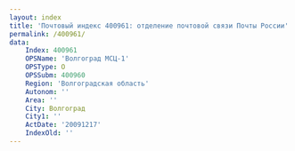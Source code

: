 ```yaml
---
layout: index
title: 'Почтовый индекс 400961: отделение почтовой связи Почты России'
permalink: /400961/
data:
    Index: 400961
    OPSName: 'Волгоград МСЦ-1'
    OPSType: О
    OPSSubm: 400960
    Region: 'Волгоградская область'
    Autonom: ''
    Area: ''
    City: Волгоград
    City1: ''
    ActDate: '20091217'
    IndexOld: ''
---
```

